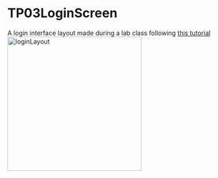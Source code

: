 # TP03LoginScreen
A login interface layout made during a lab class following [this tutorial](https://www.youtube.com/watch?v=GAdGmJxfcf8)
<br/><img src="https://user-images.githubusercontent.com/58001080/112378686-857fa080-8ce7-11eb-8301-f174b1b934a3.jpg" alt="loginLayout" width="300"/>
